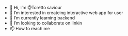 - 👋 Hi, I’m @Toretto saviour
- 👀 I’m interested in createing interactive web app for user
- 🌱 I’m currently learning backend
- 💞️ I’m looking to collaborate on linkin
- 📫 How to reach me 

<!---
Torettosaviour17/Torettosaviour17 is a ✨ special ✨ repository because its `README.md` (this file) appears on your GitHub profile.
You can click the Preview link to take a look at your changes.
--->
